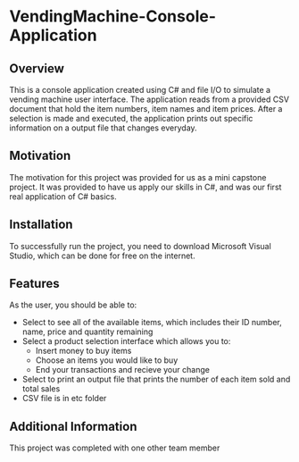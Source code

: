 # VendingMachine-Console-Application

## Overview

This is a console application created using C# and file I/O to simulate a vending machine user interface. The application reads from a provided CSV document that hold the item numbers, item names and item prices. After a selection is made and executed, the application prints out specific information on a output file that changes everyday.

## Motivation

The motivation for this project was provided for us as a mini capstone project. It was provided to have us apply our skills in C#, and was our first real application of C# basics.

## Installation

To successfully run the project, you need to download Microsoft Visual Studio, which can be done for free on the internet.

## Features

As the user, you should be able to:

- Select to see all of the available items, which includes their ID number, name, price and quantity remaining
- Select a product selection interface which allows you to:
  - Insert money to buy items
  - Choose an items you would like to buy
  - End your transactions and recieve your change
- Select to print an output file that prints the number of each item sold and total sales
- CSV file is in etc folder

## Additional Information

This project was completed with one other team member
